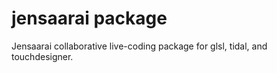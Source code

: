 # jensaarai package

Jensaarai collaborative live-coding package for glsl, tidal, and touchdesigner.
